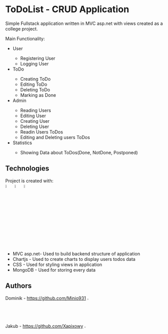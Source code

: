 
# ToDoList - CRUD Application
Simple Fullstack application written in MVC asp.net with views created as a college project.

Main Functionality:
<ul>
<li>User</li>
    <ul>
        <li>Registering User</li>
        <li>Logging User</li>
    </ul>
<li>ToDo</li>
    <ul>
        <li>Creating ToDo</li>
        <li>Editing ToDo</li>
        <li>Deleting ToDo</li>
        <li>Marking as Done</li>
    </ul>
<li>Admin</li>
    <ul> 
        <li>Reading Users</li>
        <li>Editing User</li>
        <li>Creating User</li>
        <li>Deleting User</li>
        <li>Readin Users ToDos</li>
        <li>Editing and Deleting users ToDos</li>
    </ul>
 <li>Statistics</li>
    <ul>
        <li>Showing Data about ToDos(Done, NotDone, Postponed)</li>
    </ul>
</ul>





## Technologies
Project is created with:<br>
<img src="https://skillicons.dev/icons?i=cs" width="5%"/> <img src="https://skills.thijs.gg/icons?i=css" width="5%"> <img src="https://skills.thijs.gg/icons?i=mongodb" width="5%"> <br>
* MVC asp.net- Used to build backend structure of application
* Chartjs - Used to create charts to display users todos data <br>
* CSS - Used for styling views in application
* MongoDB - Used for storing every data




 
## Authors
Dominik - https://github.com/Minio931 <img src="https://skillicons.dev/icons?i=github" width="2%"/><br>
Jakub - https://github.com/Xapixowy <img src="https://skillicons.dev/icons?i=github" width="2%"/>
